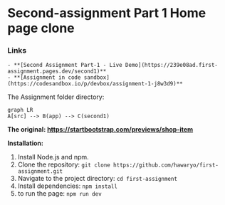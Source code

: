 # Second-assignment Part 1 Home page clone

### Links

    - **[Second Assignment Part-1 - Live Demo](https://239e08ad.first-assignment.pages.dev/second1)**
    - **[Assignment in code sandbox](https://codesandbox.io/p/devbox/assignment-1-j8w3d9)**

The Assignment folder directory:

```mermaid
graph LR
A[src] --> B(app) --> C(second1)

```

**The original: https://startbootstrap.com/previews/shop-item**

**Installation:**

1. Install Node.js and npm.
2. Clone the repository: `git clone https://github.com/hawaryo/first-assignment.git`
3. Navigate to the project directory: `cd first-assignment`
4. Install dependencies: `npm install`
5. to run the page: `npm run dev`
